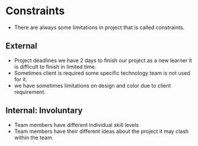 # Constraints

- There are always some limitations in project that is called constraints.

## External

- Project deadlines we have 2 days to finish our project as a new learner it is
  difficult to finish in limited time.
- Sometimes client is required some specific technology team is not used for it.
- we have sometimes limitations on design and color due to client requirement.

## Internal: Involuntary

- Team members have different individual skill levels
- Team members have their different ideas about the project it may clash within
  the team.
